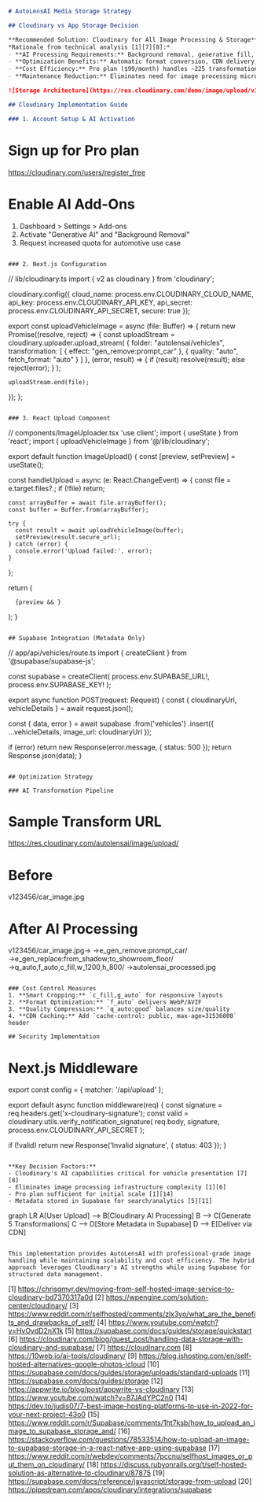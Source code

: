 ```markdown
# AutoLensAI Media Storage Strategy

## Cloudinary vs App Storage Decision

**Recommended Solution: Cloudinary for All Image Processing & Storage**  
*Rationale from technical analysis [1][7][8]:*
- **AI Processing Requirements:** Background removal, generative fill, and upscaling require Cloudinary's specialized AI
- **Optimization Benefits:** Automatic format conversion, CDN delivery, and responsive images
- **Cost Efficiency:** Pro plan ($99/month) handles ~225 transformations vs self-hosted infrastructure costs
- **Maintenance Reduction:** Eliminates need for image processing microservices

![Storage Architecture](https://res.cloudinary.com/demo/image/upload/v1637070787/cloudinary_arch.png)

## Cloudinary Implementation Guide

### 1. Account Setup & AI Activation
```
# Sign up for Pro plan
https://cloudinary.com/users/register_free

# Enable AI Add-Ons
1. Dashboard > Settings > Add-ons
2. Activate "Generative AI" and "Background Removal"
3. Request increased quota for automotive use case
```

### 2. Next.js Configuration
```
// lib/cloudinary.ts
import { v2 as cloudinary } from 'cloudinary';

cloudinary.config({
  cloud_name: process.env.CLOUDINARY_CLOUD_NAME,
  api_key: process.env.CLOUDINARY_API_KEY,
  api_secret: process.env.CLOUDINARY_API_SECRET,
  secure: true
});

export const uploadVehicleImage = async (file: Buffer) => {
  return new Promise((resolve, reject) => {
    const uploadStream = cloudinary.uploader.upload_stream(
      {
        folder: "autolensai/vehicles",
        transformation: [
          { effect: "gen_remove:prompt_car" },
          { quality: "auto", fetch_format: "auto" }
        ]
      },
      (error, result) => {
        if (result) resolve(result);
        else reject(error);
      }
    );
    
    uploadStream.end(file);
  });
};
```

### 3. React Upload Component
```
// components/ImageUploader.tsx
'use client';
import { useState } from 'react';
import { uploadVehicleImage } from '@/lib/cloudinary';

export default function ImageUpload() {
  const [preview, setPreview] = useState();

  const handleUpload = async (e: React.ChangeEvent) => {
    const file = e.target.files?.;
    if (!file) return;
    
    const arrayBuffer = await file.arrayBuffer();
    const buffer = Buffer.from(arrayBuffer);
    
    try {
      const result = await uploadVehicleImage(buffer);
      setPreview(result.secure_url);
    } catch (error) {
      console.error('Upload failed:', error);
    }
  };

  return (
    
      
      {preview && }
    
  );
}
```

## Supabase Integration (Metadata Only)
```
// app/api/vehicles/route.ts
import { createClient } from '@supabase/supabase-js';

const supabase = createClient(
  process.env.SUPABASE_URL!,
  process.env.SUPABASE_KEY!
);

export async function POST(request: Request) {
  const { cloudinaryUrl, vehicleDetails } = await request.json();
  
  const { data, error } = await supabase
    .from('vehicles')
    .insert({
      ...vehicleDetails,
      image_url: cloudinaryUrl
    });

  if (error) return new Response(error.message, { status: 500 });
  return Response.json(data);
}
```

## Optimization Strategy

### AI Transformation Pipeline
```
# Sample Transform URL
https://res.cloudinary.com/autolensai/image/upload/
# Before
v123456/car_image.jpg 
# After AI Processing
v123456/car_image.jpg→
→e_gen_remove:prompt_car/
→e_gen_replace:from_shadow;to_showroom_floor/
→q_auto,f_auto,c_fill,w_1200,h_800/
→autolensai_processed.jpg
```

### Cost Control Measures
1. **Smart Cropping:** `c_fill,g_auto` for responsive layouts
2. **Format Optimization:** `f_auto` delivers WebP/AVIF
3. **Quality Compression:** `q_auto:good` balances size/quality
4. **CDN Caching:** Add `cache-control: public, max-age=31536000` header

## Security Implementation
```
# Next.js Middleware
export const config = {
  matcher: '/api/upload'
};

export default async function middleware(req) {
  const signature = req.headers.get('x-cloudinary-signature');
  const valid = cloudinary.utils.verify_notification_signature(
    req.body,
    signature,
    process.env.CLOUDINARY_API_SECRET
  );
  
  if (!valid) return new Response('Invalid signature', { status: 403 });
}
```

**Key Decision Factors:**  
- Cloudinary's AI capabilities critical for vehicle presentation [7][8]  
- Eliminates image processing infrastructure complexity [1][6]  
- Pro plan sufficient for initial scale [1][14]  
- Metadata stored in Supabase for search/analytics [5][11]

```
graph LR
  A[User Upload] --> B[Cloudinary AI Processing]
  B --> C[Generate 5 Transformations]
  C --> D[Store Metadata in Supabase]
  D --> E[Deliver via CDN]
```

This implementation provides AutoLensAI with professional-grade image handling while maintaining scalability and cost efficiency. The hybrid approach leverages Cloudinary's AI strengths while using Supabase for structured data management.
```

[1] https://chrisgmyr.dev/moving-from-self-hosted-image-service-to-cloudinary-bd7370317a0d
[2] https://wpengine.com/solution-center/cloudinary/
[3] https://www.reddit.com/r/selfhosted/comments/zlx3yo/what_are_the_benefits_and_drawbacks_of_self/
[4] https://www.youtube.com/watch?v=HvOvdD2nX1k
[5] https://supabase.com/docs/guides/storage/quickstart
[6] https://cloudinary.com/blog/guest_post/handling-data-storage-with-cloudinary-and-supabase/
[7] https://cloudinary.com
[8] https://10web.io/ai-tools/cloudinary/
[9] https://blog.ishosting.com/en/self-hosted-alternatives-google-photos-icloud
[10] https://supabase.com/docs/guides/storage/uploads/standard-uploads
[11] https://supabase.com/docs/guides/storage
[12] https://appwrite.io/blog/post/appwrite-vs-cloudinary
[13] https://www.youtube.com/watch?v=87JAdYPC2n0
[14] https://dev.to/judis07/7-best-image-hosting-platforms-to-use-in-2022-for-your-next-project-43o0
[15] https://www.reddit.com/r/Supabase/comments/1ht7ksb/how_to_upload_an_image_to_supabase_storage_and/
[16] https://stackoverflow.com/questions/78533514/how-to-upload-an-image-to-supabase-storage-in-a-react-native-app-using-supabase
[17] https://www.reddit.com/r/webdev/comments/7pccnu/selfhost_images_or_put_them_on_cloudinary/
[18] https://discuss.rubyonrails.org/t/self-hosted-solution-as-alternative-to-cloudinary/87875
[19] https://supabase.com/docs/reference/javascript/storage-from-upload
[20] https://pipedream.com/apps/cloudinary/integrations/supabase